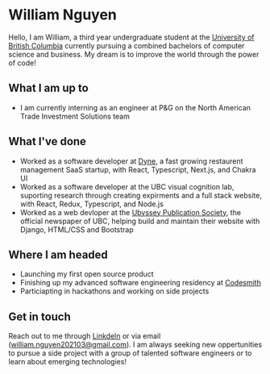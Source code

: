 # William Nguyen

Hello, I am William, a third year undergraduate student at the [University of British Columbia](https://ubc.ca) currently pursuing a combined bachelors of computer science and business. My dream is to improve the world through the power of code!

## What I am up to
- I am currently interning as an engineer at P&G on the North American Trade Investment Solutions team

## What I've done
- Worked as a software developer at [Dyne](https://www.dyneapp.ca/), a fast growing restaurent management SaaS startup, with React, Typescript, Next.js, and Chakra UI
- Worked as a software developer at the UBC visual cognition lab, suporting research through creating expirments and a full stack website, with React, Redux, Typescript, and Node.js
- Worked as a web devloper at the [Ubyssey Publication Society](https://ubyssey.ca/), the official newspaper of UBC, helping build and maintain their website with Django, HTML/CSS and Bootstrap

## Where I am headed
-  Launching my first open source product
-  Finishing up my advanced software engineering residency at [Codesmith](https://www.codesmith.io/)
-  Particiapting in hackathons and working on side projects

## Get in touch
Reach out to me through [Linkdeln](www.linkedin.com/in/william-nguyen202103) or via email (william.nguyen202103@gmail.com). I am always seeking new oppertunities to pursue a side project with a group of talented software engineers or to learn about emerging technologies!



<!--
**wnguye03/wnguye03** is a ✨ _special_ ✨ repository because its `README.md` (this file) appears on your GitHub profile.

Here are some ideas to get you started:

- 🔭 I’m currently working on ...
- 🌱 I’m currently learning ...
- 👯 I’m looking to collaborate on ...
- 🤔 I’m looking for help with ...
- 💬 Ask me about ...
- 📫 How to reach me: ...
- 😄 Pronouns: ...
- ⚡ Fun fact: ...
-->

